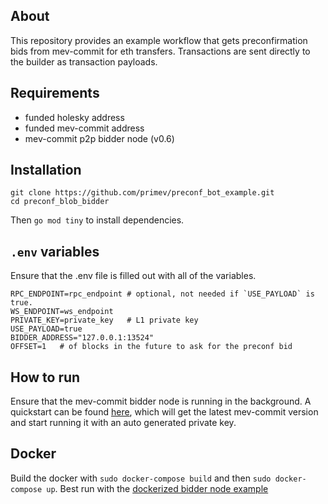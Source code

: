 ## About
This repository provides an example workflow that gets preconfirmation bids from mev-commit for eth transfers. Transactions are sent directly to the builder as transaction payloads.


## Requirements
- funded holesky address
- funded mev-commit address
- mev-commit p2p bidder node (v0.6)

## Installation
```
git clone https://github.com/primev/preconf_bot_example.git
cd preconf_blob_bidder
```

Then `go mod tiny` to install dependencies.

## `.env` variables
Ensure that the .env file is filled out with all of the variables.
```
RPC_ENDPOINT=rpc_endpoint # optional, not needed if `USE_PAYLOAD` is true.
WS_ENDPOINT=ws_endpoint
PRIVATE_KEY=private_key   # L1 private key
USE_PAYLOAD=true
BIDDER_ADDRESS="127.0.0.1:13524"
OFFSET=1   # of blocks in the future to ask for the preconf bid
```
## How to run
Ensure that the mev-commit bidder node is running in the background. A quickstart can be found [here](https://docs.primev.xyz/get-started/quickstart), which will get the latest mev-commit version and start running it with an auto generated private key. 

## Docker
Build the docker with `sudo docker-compose build` and then `sudo docker-compose up`. Best run with the [dockerized bidder node example](https://github.com/primev/bidder_node_docker)